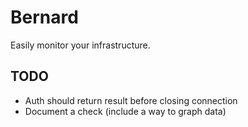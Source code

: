 # Bernard

Easily monitor your infrastructure.

## TODO
 - Auth should return result before closing connection
 - Document a check (include a way to graph data)